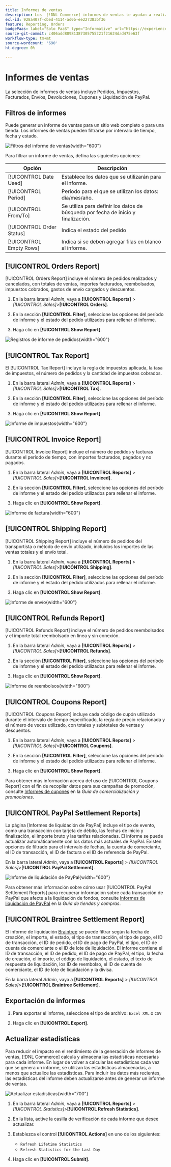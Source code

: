 ```yaml
---
title: Informes de ventas
description: Los  [!DNL Commerce] informes de ventas te ayudan a realizar un seguimiento de pedidos, impuestos, facturas, envíos, reembolsos, cupones y liquidaciones de PayPal.
exl-id: 928a407f-cbed-4114-ad0b-ee227383bf36
feature: Reporting, Orders
badgePaas: label="Solo PaaS" type="Informative" url="https://experienceleague.adobe.com/es/docs/commerce/user-guides/product-solutions" tooltip="Se aplica solo a proyectos de Adobe Commerce en la nube (infraestructura PaaS administrada por Adobe) y a proyectos locales."
source-git-commit: c406add80981387305755221f21624dad475e63f
workflow-type: tm+mt
source-wordcount: '690'
ht-degree: 0%

---
```


# Informes de ventas

La selección de informes de ventas incluye Pedidos, Impuestos, Facturados, Envíos, Devoluciones, Cupones y Liquidación de PayPal.

## Filtros de informes

Puede generar un informe de ventas para un sitio web completo o para una tienda. Los informes de ventas pueden filtrarse por intervalo de tiempo, fecha y estado.

![Filtros del informe de ventas](./assets/tax-report.png){width="600"}

Para filtrar un informe de ventas, defina las siguientes opciones:

| Opción | Descripción |
|--- |--- |
| [!UICONTROL Date Used] | Establece los datos que se utilizarán para el informe. |
| [!UICONTROL Period] | Período para el que se utilizan los datos: día/mes/año. |
| [!UICONTROL From/To] | Se utiliza para definir los datos de búsqueda por fecha de inicio y finalización. |
| [!UICONTROL Order Status] | Indica el estado del pedido |
| [!UICONTROL Empty Rows] | Indica si se deben agregar filas en blanco al informe. |

## [!UICONTROL Orders Report]

[!UICONTROL Orders Report] incluye el número de pedidos realizados y cancelados, con totales de ventas, importes facturados, reembolsados, impuestos cobrados, gastos de envío cargados y descuentos.

1. En la barra lateral _Admin_, vaya a **[!UICONTROL Reports]** > _[!UICONTROL Sales]_>**[!UICONTROL Orders]**.

1. En la sección **[!UICONTROL Filter]**, seleccione las opciones del período de informe y el estado del pedido utilizados para rellenar el informe.

1. Haga clic en **[!UICONTROL Show Report]**.

![Registros de informe de pedidos](./assets/order-report-records.png){width="600"}

## [!UICONTROL Tax Report]

El [!UICONTROL Tax Report] incluye la regla de impuestos aplicada, la tasa de impuestos, el número de pedidos y la cantidad de impuestos cobrados.

1. En la barra lateral _Admin_, vaya a **[!UICONTROL Reports]** > _[!UICONTROL Sales]_>**[!UICONTROL Tax]**.

1. En la sección **[!UICONTROL Filter]**, seleccione las opciones del período de informe y el estado del pedido utilizados para rellenar el informe.


1. Haga clic en **[!UICONTROL Show Report]**.

![Informe de impuestos](./assets/tax-report-records.png){width="600"}

## [!UICONTROL Invoice Report]

[!UICONTROL Invoice Report] incluye el número de pedidos y facturas durante el período de tiempo, con importes facturados, pagados y no pagados.

1. En la barra lateral _Admin_, vaya a **[!UICONTROL Reports]** > _[!UICONTROL Sales]_>**[!UICONTROL Invoiced]**.

1. En la sección **[!UICONTROL Filter]**, seleccione las opciones del período de informe y el estado del pedido utilizados para rellenar el informe.

1. Haga clic en **[!UICONTROL Show Report]**.

![Informe de factura](./assets/sales-invoiced.png){width="600"}

## [!UICONTROL Shipping Report]

[!UICONTROL Shipping Report] incluye el número de pedidos del transportista o método de envío utilizado, incluidos los importes de las ventas totales y el envío total.

1. En la barra lateral _Admin_, vaya a **[!UICONTROL Reports]** > _[!UICONTROL Sales]_>**[!UICONTROL Shipping]**.

1. En la sección **[!UICONTROL Filter]**, seleccione las opciones del período de informe y el estado del pedido utilizados para rellenar el informe.

1. Haga clic en **[!UICONTROL Show Report]**.

![Informe de envío](./assets/shipping.png){width="600"}

## [!UICONTROL Refunds Report]

[!UICONTROL Refunds Report] incluye el número de pedidos reembolsados y el importe total reembolsado en línea y sin conexión.

1. En la barra lateral _Admin_, vaya a **[!UICONTROL Reports]** > _[!UICONTROL Sales]_>**[!UICONTROL Refunds]**.

1. En la sección **[!UICONTROL Filter]**, seleccione las opciones del período de informe y el estado del pedido utilizados para rellenar el informe.

1. Haga clic en **[!UICONTROL Show Report]**.

![Informe de reembolsos](./assets/sales-refunds.png){width="600"}

## [!UICONTROL Coupons Report]

[!UICONTROL Coupons Report] incluye cada código de cupón utilizado durante el intervalo de tiempo especificado, la regla de precio relacionada y el número de veces utilizado, con totales y subtotales de ventas y descuentos.

1. En la barra lateral _Admin_, vaya a **[!UICONTROL Reports]** > _[!UICONTROL Sales]_>**[!UICONTROL Coupons]**.

1. En la sección **[!UICONTROL Filter]**, seleccione las opciones del período de informe y el estado del pedido utilizados para rellenar el informe.

1. Haga clic en **[!UICONTROL Show Report]**.

Para obtener más información acerca del uso de [!UICONTROL Coupons Report] con el fin de recopilar datos para sus campañas de promoción, consulte [Informes de cupones](../merchandising-promotions/price-rules-cart-coupon.md#coupons-report) en la _Guía de comercialización y promociones_.

<!--- ![Coupons Report](./assets/sales-coupons.png) need coupon data  -->

## [!UICONTROL PayPal Settlement Reports]

La página [Informes de liquidación de PayPal] incluye el tipo de evento, como una transacción con tarjeta de débito, las fechas de inicio y finalización, el importe bruto y las tarifas relacionadas. El informe se puede actualizar automáticamente con los datos más actuales de PayPal. Existen opciones de filtrado para el intervalo de fechas, la cuenta de comerciante, el ID de transacción, el ID de factura o el ID de referencia de PayPal.

En la barra lateral _Admin_, vaya a **[!UICONTROL Reports]** > _[!UICONTROL Sales]_>**[!UICONTROL PayPal Settlement]**.

![Informe de liquidación de PayPal](./assets/reports-sales-paypal-settlement.png){width="600"}

Para obtener más información sobre cómo usar [!UICONTROL PayPal Settlement Reports] para recuperar información sobre cada transacción de PayPal que afecte a la liquidación de fondos, consulte [Informes de liquidación de PayPal](../stores-purchase/paypal-settlement-reports.md) en la _Guía de tiendas y compras_.

## [!UICONTROL Braintree Settlement Report]

El informe de liquidación [Braintree](../stores-purchase/braintree.md) se puede filtrar según la fecha de creación, el importe, el estado, el tipo de transacción, el tipo de pago, el ID de transacción, el ID de pedido, el ID de pago de PayPal, el tipo, el ID de cuenta de comerciante o el ID de lote de liquidación. El informe contiene el ID de transacción, el ID de pedido, el ID de pago de PayPal, el tipo, la fecha de creación, el importe, el código de liquidación, el estado, el texto de respuesta de liquidación, los ID de reembolso, el ID de cuenta de comerciante, el ID de lote de liquidación y la divisa.

En la barra lateral _Admin_, vaya a **[!UICONTROL Reports]** > _[!UICONTROL Sales]_>**[!UICONTROL Braintree Settlement]**.

<!--- ![Braintree Settlement Report](./assets/braintree-settlement.png) need a Braintree connection to update report screen -->

## Exportación de informes

1. Para exportar el informe, seleccione el tipo de archivo: `Excel XML` o `CSV`

1. Haga clic en **[!UICONTROL Export]**.

## Actualizar estadísticas

Para reducir el impacto en el rendimiento de la generación de informes de ventas, [!DNL Commerce] calcula y almacena las estadísticas necesarias para cada informe. En lugar de volver a calcular las estadísticas cada vez que se genera un informe, se utilizan las estadísticas almacenadas, a menos que actualice las estadísticas. Para incluir los datos más recientes, las estadísticas del informe deben actualizarse antes de generar un informe de ventas.

![Actualizar estadísticas](./assets/refresh-stats.png){width="700"}

1. En la barra lateral _Admin_, vaya a **[!UICONTROL Reports]** > _[!UICONTROL Statistics]_>**[!UICONTROL Refresh Statistics]**.

1. En la lista, active la casilla de verificación de cada informe que desee actualizar.

1. Establezca el control **[!UICONTROL Actions]** en uno de los siguientes:

   - `Refresh Lifetime Statistics`
   - `Refresh Statistics for the Last Day`

1. Haga clic en **[!UICONTROL Submit]**.
